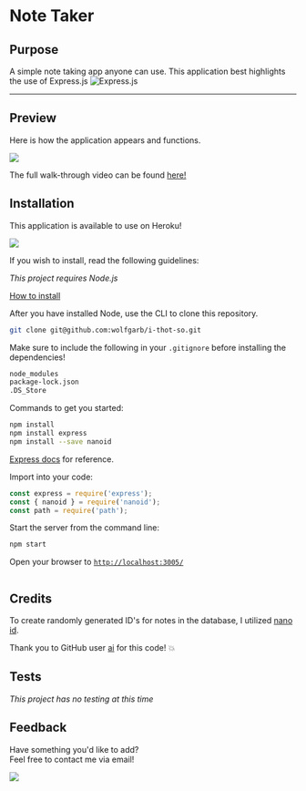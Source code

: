 # Note Taker

## Purpose

A simple note taking app anyone can use. This application best highlights the use of Express.js
![Express.js](https://img.shields.io/badge/express.js-%23404d59.svg?style=for-the-badge&logo=express&logoColor=%2361DAFB)

----

## Preview

Here is how the application appears and functions.

<img src='assets\Note-Taker-demo.gif' />

The full walk-through video can be found [here!](https://youtu.be/rmhH6xyGSNg)

## Installation
This application is available to use on Heroku! 

<a href='https://secret-taiga-71048.herokuapp.com/'>
<img src='https://img.shields.io/badge/heroku-%23430098.svg?style=for-the-badge&logo=heroku&logoColor=white' />
</a>

If you wish to install, read the following guidelines:

_This project requires Node.js_

[How to install](https://docs.npmjs.com/downloading-and-installing-node-js-and-npm)

After you have installed Node, use the CLI to clone this repository.
```bash
git clone git@github.com:wolfgarb/i-thot-so.git
```

Make sure to include the following in your ``.gitignore`` before installing the dependencies!
```sh
node_modules
package-lock.json
.DS_Store
```

Commands to get you started:
```bash
npm install
npm install express
npm install --save nanoid
```

[Express docs](https://expressjs.com/en/4x/api.html) for reference.

Import into your code:

```js
const express = require('express');
const { nanoid } = require('nanoid');
const path = require('path');
```

Start the server from the command line:
```bash
npm start
```

Open your browser to [``http://localhost:3005/``](http://localhost:3005/)

<img src='' />

## Credits
To create randomly generated ID's for notes in the database, I utilized
[nano id](https://github.com/ai/nanoid). 

Thank you to GitHub user [ai](https://github.com/ai) for this code! 💥 

## Tests
_This project has no testing at this time_

## Feedback

Have something you'd like to add?<br> 
Feel free to contact me via email!<br>

<a href="mailto:sraewolfskill@gmail.com">
  <img src="https://img.shields.io/badge/Gmail-D14836?style=for-the-badge&logo=gmail&logoColor=white" />
 </a>
